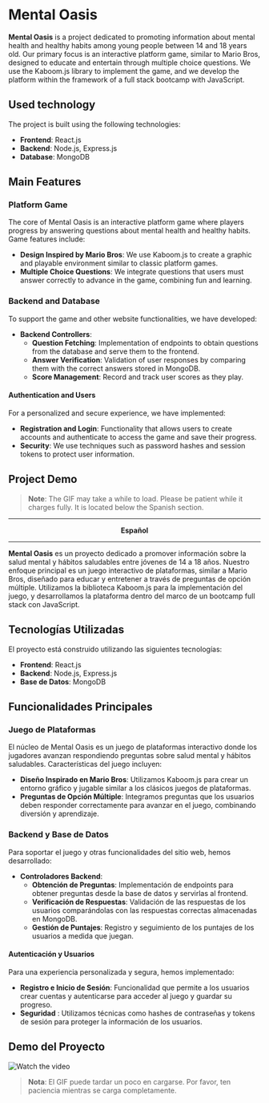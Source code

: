 # Mental Oasis

**Mental Oasis** is a project dedicated to promoting information about mental health and healthy habits among young people between 14 and 18 years old. Our primary focus is an interactive platform game, similar to Mario Bros, designed to educate and entertain through multiple choice questions. We use the Kaboom.js library to implement the game, and we develop the platform within the framework of a full stack bootcamp with JavaScript.

## Used technology

The project is built using the following technologies:

- **Frontend**: React.js
- **Backend**: Node.js, Express.js
- **Database**: MongoDB

## Main Features

### Platform Game

The core of Mental Oasis is an interactive platform game where players progress by answering questions about mental health and healthy habits. Game features include:

- **Design Inspired by Mario Bros**: We use Kaboom.js to create a graphic and playable environment similar to classic platform games.
- **Multiple Choice Questions**: We integrate questions that users must answer correctly to advance in the game, combining fun and learning.

### Backend and Database

To support the game and other website functionalities, we have developed:

- **Backend Controllers**:
  - **Question Fetching**: Implementation of endpoints to obtain questions from the database and serve them to the frontend.
  - **Answer Verification**: Validation of user responses by comparing them with the correct answers stored in MongoDB.
  - **Score Management**: Record and track user scores as they play.

#### Authentication and Users
For a personalized and secure experience, we have implemented:
- **Registration and Login**: Functionality that allows users to create accounts and authenticate to access the game and save their progress.
- **Security**: We use techniques such as password hashes and session tokens to protect user information.


## Project Demo

> **Note**: The GIF may take a while to load. Please be patient while it charges fully. It is located below the Spanish section.

<hr>
<p align="center"><strong>Español</strong></p>
<hr>

**Mental Oasis** es un proyecto dedicado a promover información sobre la salud mental y hábitos saludables entre jóvenes de 14 a 18 años. Nuestro enfoque principal es un juego interactivo de plataformas, similar a Mario Bros, diseñado para educar y entretener a través de preguntas de opción múltiple. Utilizamos la biblioteca Kaboom.js para la implementación del juego, y desarrollamos la plataforma dentro del marco de un bootcamp full stack con JavaScript.

## Tecnologías Utilizadas

El proyecto está construido utilizando las siguientes tecnologías:

- **Frontend**: React.js
- **Backend**: Node.js, Express.js
- **Base de Datos**: MongoDB

## Funcionalidades Principales

### Juego de Plataformas

El núcleo de Mental Oasis es un juego de plataformas interactivo donde los jugadores avanzan respondiendo preguntas sobre salud mental y hábitos saludables. Características del juego incluyen:

- **Diseño Inspirado en Mario Bros**: Utilizamos Kaboom.js para crear un entorno gráfico y jugable similar a los clásicos juegos de plataformas.
- **Preguntas de Opción Múltiple**: Integramos preguntas que los usuarios deben responder correctamente para avanzar en el juego, combinando diversión y aprendizaje.

### Backend y Base de Datos

Para soportar el juego y otras funcionalidades del sitio web, hemos desarrollado:

- **Controladores Backend**:
  - **Obtención de Preguntas**: Implementación de endpoints para obtener preguntas desde la base de datos y servirlas al frontend.
  - **Verificación de Respuestas**: Validación de las respuestas de los usuarios comparándolas con las respuestas correctas almacenadas en MongoDB.
  - **Gestión de Puntajes**: Registro y seguimiento de los puntajes de los usuarios a medida que juegan.

#### Autenticación y Usuarios
Para una experiencia personalizada y segura, hemos implementado:
- **Registro e Inicio de Sesión**: Funcionalidad que permite a los usuarios crear cuentas y autenticarse para acceder al juego y guardar su progreso.
- **Seguridad** : Utilizamos técnicas como hashes de contraseñas y tokens de sesión para proteger la información de los usuarios.

## Demo del Proyecto

<!-- 
![Watch the video](https://github.com/MentalOasis/React-Mental-Health-website/blob/rama-susi/vite-project/public/readMe/PagsFrontGif1.gif) -->


![Watch the video](/vite-project/public/readMe/PagsFrontGif1.gif)

> **Nota**: El GIF puede tardar un poco en cargarse. Por favor, ten paciencia mientras se carga completamente.